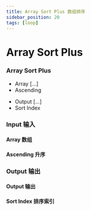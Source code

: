```yaml
---
title: Array Sort Plus 数组排序
sidebar_position: 20
tags: [loop]
---
```


# Array Sort Plus

<div className="patch-container">
    <div className="patch processor">
        <h3>Array Sort Plus</h3>
        <ul className="inputs">
            <li>Array <span>[...]</span></li>
            <li>Ascending <span className="checkbox-off"></span></li>
        </ul>
        <ul className="outputs">
            <li>Output <span>[...]</span></li>
            <li>Sort Index</li>
        </ul>
    </div>
</div>


<div className="port-descriptions">
<div className="inputs">

### Input 输入

#### Array 数组

#### Ascending 升序

</div>
<div className="outputs">

### Output 输出

#### Output 输出

#### Sort Index 排序索引


</div>
</div>